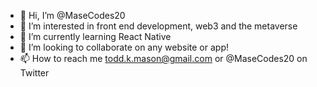 - 👋 Hi, I’m @MaseCodes20
- 👀 I’m interested in front end development, web3 and the metaverse
- 🌱 I’m currently learning React Native
- 💞️ I’m looking to collaborate on any website or app!
- 📫 How to reach me todd.k.mason@gmail.com or @MaseCodes20 on Twitter

<!---
MaseCodes20/MaseCodes20 is a ✨ special ✨ repository because its `README.md` (this file) appears on your GitHub profile.
You can click the Preview link to take a look at your changes.
--->
